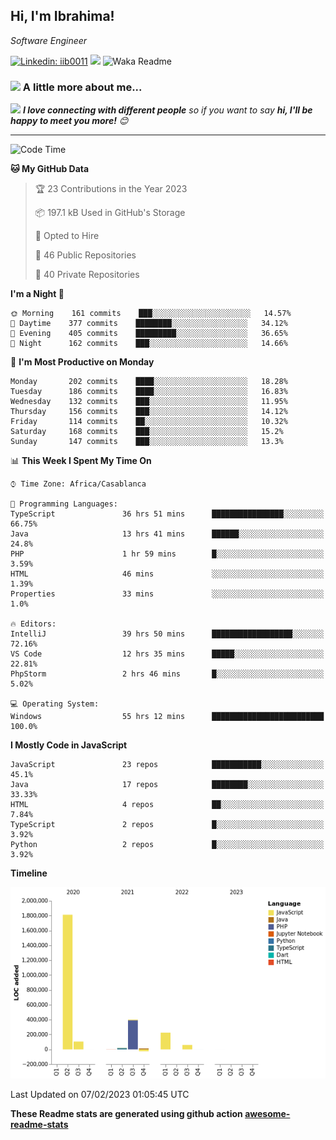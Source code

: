 <h2>Hi, I'm Ibrahima! </h2>
<p><em>Software Engineer 
</em></p>


[![Linkedin: iib0011](https://img.shields.io/badge/-iib0011-blue?style=flat-square&logo=Linkedin&logoColor=white&link=https://www.linkedin.com/in/iib0011/)](https://www.linkedin.com/in/iib0011/)
![](https://visitor-badge.glitch.me/badge?page_id=iib0011)
![Waka Readme](https://github.com/iib0011/iib0011/workflows/Waka%20Readme/badge.svg)


### <img src="https://media.giphy.com/media/VgCDAzcKvsR6OM0uWg/giphy.gif" width="50"> A little more about me...  


<img src="https://media.giphy.com/media/LnQjpWaON8nhr21vNW/giphy.gif" width="60"> <em><b>I love connecting with different people</b> so if you want to say <b>hi, I'll be happy to meet you more!</b> 😊</em>

---
<!--START_SECTION:waka-->
![Code Time](http://img.shields.io/badge/Code%20Time-1%2C765%20hrs%2056%20mins-blue)

**🐱 My GitHub Data** 

> 🏆 23 Contributions in the Year 2023
 > 
> 📦 197.1 kB Used in GitHub's Storage 
 > 
> 💼 Opted to Hire
 > 
> 📜 46 Public Repositories 
 > 
> 🔑 40 Private Repositories  
 > 
**I'm a Night 🦉** 

```text
🌞 Morning    161 commits    ███░░░░░░░░░░░░░░░░░░░░░░   14.57% 
🌆 Daytime    377 commits    ████████░░░░░░░░░░░░░░░░░   34.12% 
🌃 Evening    405 commits    █████████░░░░░░░░░░░░░░░░   36.65% 
🌙 Night      162 commits    ███░░░░░░░░░░░░░░░░░░░░░░   14.66%

```
📅 **I'm Most Productive on Monday** 

```text
Monday       202 commits    ████░░░░░░░░░░░░░░░░░░░░░   18.28% 
Tuesday      186 commits    ████░░░░░░░░░░░░░░░░░░░░░   16.83% 
Wednesday    132 commits    ███░░░░░░░░░░░░░░░░░░░░░░   11.95% 
Thursday     156 commits    ███░░░░░░░░░░░░░░░░░░░░░░   14.12% 
Friday       114 commits    ██░░░░░░░░░░░░░░░░░░░░░░░   10.32% 
Saturday     168 commits    ███░░░░░░░░░░░░░░░░░░░░░░   15.2% 
Sunday       147 commits    ███░░░░░░░░░░░░░░░░░░░░░░   13.3%

```


📊 **This Week I Spent My Time On** 

```text
⌚︎ Time Zone: Africa/Casablanca

💬 Programming Languages: 
TypeScript               36 hrs 51 mins      ████████████████░░░░░░░░░   66.75% 
Java                     13 hrs 41 mins      ██████░░░░░░░░░░░░░░░░░░░   24.8% 
PHP                      1 hr 59 mins        █░░░░░░░░░░░░░░░░░░░░░░░░   3.59% 
HTML                     46 mins             ░░░░░░░░░░░░░░░░░░░░░░░░░   1.39% 
Properties               33 mins             ░░░░░░░░░░░░░░░░░░░░░░░░░   1.0%

🔥 Editors: 
IntelliJ                 39 hrs 50 mins      ██████████████████░░░░░░░   72.16% 
VS Code                  12 hrs 35 mins      █████░░░░░░░░░░░░░░░░░░░░   22.81% 
PhpStorm                 2 hrs 46 mins       █░░░░░░░░░░░░░░░░░░░░░░░░   5.02%

💻 Operating System: 
Windows                  55 hrs 12 mins      █████████████████████████   100.0%

```

**I Mostly Code in JavaScript** 

```text
JavaScript               23 repos            ███████████░░░░░░░░░░░░░░   45.1% 
Java                     17 repos            ████████░░░░░░░░░░░░░░░░░   33.33% 
HTML                     4 repos             ██░░░░░░░░░░░░░░░░░░░░░░░   7.84% 
TypeScript               2 repos             █░░░░░░░░░░░░░░░░░░░░░░░░   3.92% 
Python                   2 repos             █░░░░░░░░░░░░░░░░░░░░░░░░   3.92%

```


**Timeline**

![Chart not found](https://raw.githubusercontent.com/iib0011/iib0011/master/charts/bar_graph.png) 


 Last Updated on 07/02/2023 01:05:45 UTC
<!--END_SECTION:waka-->

**These Readme stats are generated using github action [awesome-readme-stats](https://github.com/iib0011/waka-readme-stats)**
